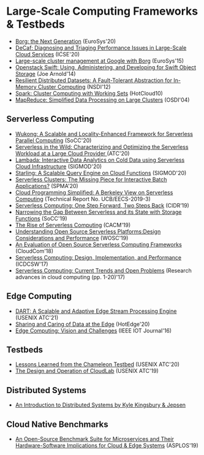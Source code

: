 # Large-Scale Computing Frameworks & Testbeds

- [Borg: the Next Generation](https://dl.acm.org/doi/pdf/10.1145/3342195.3387517) (EuroSys'20)
- [DeCaf: Diagnosing and Triaging Performance Issues in Large-Scale Cloud Services](https://arxiv.org/abs/1910.05339) (ICSE'20)
- [Large-scale cluster management at Google with Borg](https://dl.acm.org/doi/pdf/10.1145/2741948.2741964) (EuroSys'15)
- [Openstack Swift: Using, Administering, and Developing for Swift Object Storage](https://oiipdf.com/openstack-swift) (Joe Arnold'14)
- [Resilient Distributed Datasets: A Fault-Tolerant Abstraction for In-Memory Cluster Computing](https://www.usenix.org/system/files/conference/nsdi12/nsdi12-final138.pdf) (NSDI'12)
- [Spark: Cluster Computing with Working Sets](https://www.usenix.org/legacy/event/hotcloud10/tech/full_papers/Zaharia.pdf) (HotCloud10)
- [MapReduce: Simplified Data Processing on Large Clusters](https://static.googleusercontent.com/media/research.google.com/en//archive/mapreduce-osdi04.pdf) (OSDI'04)

## Serverless Computing
- [Wukong: A Scalable and Locality-Enhanced Framework for Serverless Parallel Computing](https://cs.gmu.edu/~yuecheng/docs/socc20-wukong.pdf) (SoCC'20)
- [Serverless in the Wild: Characterizing and Optimizing the Serverless Workload at a Large Cloud Provider
](https://www.usenix.org/system/files/atc20-shahrad.pdf) (ATC'20)
- [Lambada: Interactive Data Analytics on Cold Data using Serverless Cloud Infrastructure](https://arxiv.org/pdf/1912.00937.pdf) (SIGMOD'20)
- [Starling: A Scalable Query Engine on Cloud Functions](https://dl.acm.org/doi/pdf/10.1145/3318464.3380609) (SIGMOD'20)
- [Serverless Clusters: The Missing Piece for Interactive Batch Applications?](https://www.research-collection.ethz.ch/bitstream/handle/20.500.11850/405616/2/serverless-clusters.pdf) (SPMA'20)
- [Cloud Programming Simplified: A Berkeley View on Serverless Computing](https://tddg.github.io/cs675-spring20/public/papers/berkeley_serverless.pdf) (Technical Report No. UCB/EECS-2019-3)
- [Serverless Computing: One Step Forward, Two Steps Back](http://cidrdb.org/cidr2019/papers/p119-hellerstein-cidr19.pdf) (CIDR’19)
- [Narrowing the Gap Between Serverless and its State with Storage Functions](http://www.cs.utah.edu/~dongx/paper/sandstorm-socc.pdf) (SoCC'19)
- [The Rise of Serverless Computing](https://dl.acm.org/doi/pdf/10.1145/3368454) (CACM'19)
- [Understanding Open Source Serverless Platforms:Design Considerations and Performance](https://git.ece.iastate.edu/data-storage-lab/papers/large-scale-computing/-/blob/master/pdf/1911.07449.pdf) (WOSC'19)
- [An Evaluation of Open Source Serverless Computing Frameworks](https://git.ece.iastate.edu/data-storage-lab/papers/large-scale-computing/-/blob/master/pdf/08591002.pdf) (CloudCom'18)
- [Serverless Computing: Design, Implementation, and Performance](http://faculty.washington.edu/wlloyd/courses/tcss562/talks/ServerlessComputing-DesignImplementationandPerformance.pdf) (ICDCSW'17)
- [Serverless Computing: Current Trends and Open Problems](https://arxiv.org/pdf/1706.03178.pdf) (Research advances in cloud computing (pp. 1-20)'17)

## Edge Computing
- [DART: A Scalable and Adaptive Edge Stream Processing Engine](https://www.usenix.org/system/files/atc21-liu.pdf) (USENIX ATC'21)
- [Sharing and Caring of Data at the Edge](https://www.usenix.org/system/files/hotedge20_paper_trivedi.pdf) (HotEdge'20)
- [Edge Computing: Vision and Challenges](https://sites.cs.ucsb.edu/~rich/class/cs293b-cloud/papers/shi-edge.pdf) (IEEE IOT Journal'16)

## Testbeds
- [Lessons Learned from the Chameleon Testbed](https://www.usenix.org/system/files/atc20-keahey.pdf) (USENIX ATC'20)
- [The Design and Operation of CloudLab](https://www.usenix.org/system/files/atc19-duplyakin_0.pdf) (USENIX ATC'19)

## Distributed Systems
- [An Introduction to Distributed Systems by Kyle Kingsbury & Jepsen](https://github.com/aphyr/distsys-class)

## Cloud Native Benchmarks
- [An Open-Source Benchmark Suite for Microservices and Their Hardware-Software Implications for Cloud & Edge Systems](https://www.csl.cornell.edu/~delimitrou/papers/2019.asplos.microservices.pdf) (ASPLOS'19)
